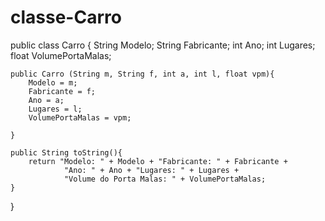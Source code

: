 # classe-Carro

public class Carro {
    String Modelo;
    String Fabricante;
    int Ano;
    int Lugares;
    float VolumePortaMalas;
    
    public Carro (String m, String f, int a, int l, float vpm){
        Modelo = m;
        Fabricante = f;
        Ano = a;
        Lugares = l;
        VolumePortaMalas = vpm;
    
    }
    
    public String toString(){
        return "Modelo: " + Modelo + "Fabricante: " + Fabricante +
                "Ano: " + Ano + "Lugares: " + Lugares + 
                "Volume do Porta Malas: " + VolumePortaMalas;
    }
}
